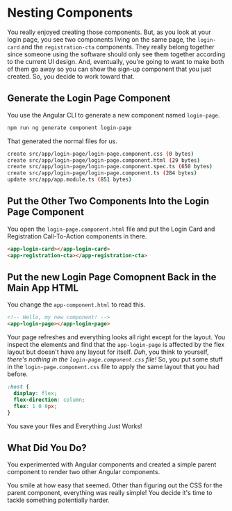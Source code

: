# Nesting Components

You really enjoyed creating those components. But, as
you look at your login page, you see two components
living on the same page, the `login-card` and the
`registration-cta` components. They really belong
together since someone using the software should only
see them together according to the current UI design. And,
eventually, you're going to want to make both of them go
away so you can show the sign-up component that you just
created. So, you decide to work toward that.

## Generate the Login Page Component

You use the Angular CLI to generate a new component named
`login-page`.

```bash
npm run ng generate component login-page
```

That generated the normal files for us.

```bash
create src/app/login-page/login-page.component.css (0 bytes)
create src/app/login-page/login-page.component.html (29 bytes)
create src/app/login-page/login-page.component.spec.ts (650 bytes)
create src/app/login-page/login-page.component.ts (284 bytes)
update src/app/app.module.ts (851 bytes)
```

## Put the Other Two Components Into the Login Page Component

You open the `login-page.component.html` file and put the
Login Card and Registration Call-To-Action components in
there.

```html
<app-login-card></app-login-card>
<app-registration-cta></app-registration-cta>
```

## Put the new Login Page Comopnent Back in the Main App HTML

You change the `app-component.html` to read this.

```html
<!-- Hello, my new component! -->
<app-login-page></app-login-page>
```

Your page refreshes and everything looks all right except
for the layout. You inspect the elements and find that the
`app-login-page` is affected by the flex layout but
doesn't have any layout for itself. *Duh*, you think to
yourself, *there's nothing in the
`login-page.component.css` file!* So, you put some stuff
in the `login-page.component.css` file to apply the same
layout that you had before.

```css
:host {
  display: flex;
  flex-direction: column;
  flex: 1 0 0px;
}
```

You save your files and Everything Just Works!

## What Did You Do?

You experimented with Angular components and created
a simple parent component to render two other
Angular components.

You smile at how easy that seemed. Other than figuring out
the CSS for the parent component, everything was really
simple! You decide it's time to tackle something
potentially harder.
